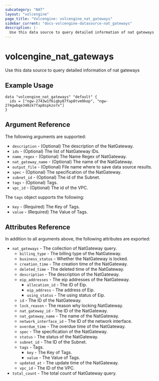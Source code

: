 ```yaml
---
subcategory: "NAT"
layout: "volcengine"
page_title: "Volcengine: volcengine_nat_gateways"
sidebar_current: "docs-volcengine-datasource-nat_gateways"
description: |-
  Use this data source to query detailed information of nat gateways
---
```

# volcengine_nat_gateways
Use this data source to query detailed information of nat gateways
## Example Usage
```hcl
data "volcengine_nat_gateways" "default" {
  ids = ["ngw-2743w1f6iqby87fap8tvm9kop", "ngw-274gwbqe340zk7fap8spkzo7x"]
}
```
## Argument Reference
The following arguments are supported:
* `description` - (Optional) The description of the NatGateway.
* `ids` - (Optional) The list of NatGateway IDs.
* `name_regex` - (Optional) The Name Regex of NatGateway.
* `nat_gateway_name` - (Optional) The name of the NatGateway.
* `output_file` - (Optional) File name where to save data source results.
* `spec` - (Optional) The specification of the NatGateway.
* `subnet_id` - (Optional) The id of the Subnet.
* `tags` - (Optional) Tags.
* `vpc_id` - (Optional) The id of the VPC.

The `tags` object supports the following:

* `key` - (Required) The Key of Tags.
* `value` - (Required) The Value of Tags.

## Attributes Reference
In addition to all arguments above, the following attributes are exported:
* `nat_gateways` - The collection of NatGateway query.
    * `billing_type` - The billing type of the NatGateway.
    * `business_status` - Whether the NatGateway is locked.
    * `creation_time` - The creation time of the NatGateway.
    * `deleted_time` - The deleted time of the NatGateway.
    * `description` - The description of the NatGateway.
    * `eip_addresses` - The eip addresses of the NatGateway.
        * `allocation_id` - The ID of Eip.
        * `eip_address` - The address of Eip.
        * `using_status` - The using status of Eip.
    * `id` - The ID of the NatGateway.
    * `lock_reason` - The reason why locking NatGateway.
    * `nat_gateway_id` - The ID of the NatGateway.
    * `nat_gateway_name` - The name of the NatGateway.
    * `network_interface_id` - The ID of the network interface.
    * `overdue_time` - The overdue time of the NatGateway.
    * `spec` - The specification of the NatGateway.
    * `status` - The status of the NatGateway.
    * `subnet_id` - The ID of the Subnet.
    * `tags` - Tags.
        * `key` - The Key of Tags.
        * `value` - The Value of Tags.
    * `updated_at` - The update time of the NatGateway.
    * `vpc_id` - The ID of the VPC.
* `total_count` - The total count of NatGateway query.


